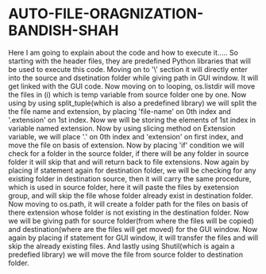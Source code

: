 # AUTO-FILE-ORAGNIZATION-BANDISH-SHAH
Here I am going to explain about the code and how to execute it.....
So starting with the header files, they are predefined Python libraries that will be used to execute this code.
Moving on to '\\' section it will directly enter into the source and dsetination folder while giving path in GUI window. It will get linked with the GUI code.
Now moving on to looping, os.listdir will move the files in (i) which is temp variable from source folder one by one.
Now using by using split_tuple(which is also a predefined library) we will split the the file name and extension, by placing 'file-name' on 0th index and '.extension' on 1st index.
Now we will be storing the elements of 1st index in variable named extension.
Now by using slicing method on Extension variable, we will place '.' on 0th index and 'extension' on first index, and move the file on basis of extension.
Now by placing 'if' condition we will check for a folder in the source folder, if there will be any folder in source folder it will skip that and will return back to file extensions.
Now again by placing if statement again for destination folder, we will be checking for any existing folder in destination source, then it will carry the same procedure, which is used in source folder, here it will paste the files by exetension group, and will skip the file whose folder already exist in destination folder.
Now moving to os.path, it will create a folder path for the files on basis of there extension whose folder is not existing in the destination folder.
Now we will be giving path for source folder(from where the files will be copied) and destination(where are the files will get moved) for the GUI window.
Now again by placing if statement for GUI window, it will transfer the files and will skip the already existing files.
And lastly using Shutil(which is again a predefied library) we will move the file from source folder to destination folder.
